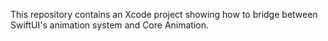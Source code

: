 This repository contains an Xcode project showing how to bridge between SwiftUI's animation system and Core Animation.
